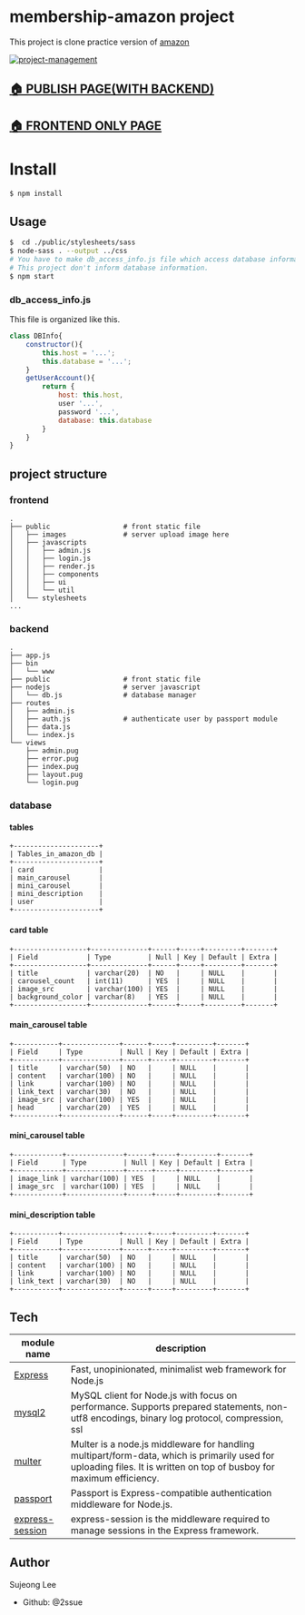 # membership-amazon project

This project is clone practice version of [amazon](https://www.amazon.com/amazonprime?_encoding=UTF8&*Version*=1&*entries*=0)

<a href="https://github.com/2ssue/membership-amazon/wiki">
<img alt="project-management" src="https://img.shields.io/badge/project--management-wiki-blue" target="_blank" />
</a>

## [🏠 PUBLISH PAGE(WITH BACKEND)](http://106.10.54.244/)
## [🏠 FRONTEND ONLY PAGE](https://2ssue.github.io/carousel-project/)

# Install
```bash
$ npm install
```

## Usage
```bash
$  cd ./public/stylesheets/sass
$ node-sass . --output ../css
# You have to make db_access_info.js file which access database information. 
# This project don't inform database information.
$ npm start
```

### db_access_info.js

This file is organized like this.

```javascript
class DBInfo{
    constructor(){
        this.host = '...';
        this.database = '...';
    }
    getUserAccount(){
        return {
            host: this.host,
            user '...',
            password '...',
            database: this.database
        }
    }
}
```

## project structure
### frontend
```
.
├── public                  # front static file
│   ├── images              # server upload image here
│   ├── javascripts
│   │   ├── admin.js
│   │   ├── login.js
│   │   ├── render.js
│   │   ├── components
│   │   ├── ui
│   │   └── util
│   └── stylesheets
...
```

### backend
```
.
├── app.js
├── bin
│   └── www
├── public                  # front static file
├── nodejs                  # server javascript
│   └── db.js               # database manager
├── routes
│   ├── admin.js
│   ├── auth.js             # authenticate user by passport module
│   ├── data.js
│   └── index.js
└── views
    ├── admin.pug
    ├── error.pug
    ├── index.pug
    ├── layout.pug
    └── login.pug
```

### database
#### tables
```
+---------------------+
| Tables_in_amazon_db |
+---------------------+
| card                |
| main_carousel       |
| mini_carousel       |
| mini_description    |
| user                |
+---------------------+
```

#### card table
```
+------------------+--------------+------+-----+---------+-------+
| Field            | Type         | Null | Key | Default | Extra |
+------------------+--------------+------+-----+---------+-------+
| title            | varchar(20)  | NO   |     | NULL    |       |
| carousel_count   | int(11)      | YES  |     | NULL    |       |
| image_src        | varchar(100) | YES  |     | NULL    |       |
| background_color | varchar(8)   | YES  |     | NULL    |       |
+------------------+--------------+------+-----+---------+-------+
```

#### main_carousel table
```
+-----------+--------------+------+-----+---------+-------+
| Field     | Type         | Null | Key | Default | Extra |
+-----------+--------------+------+-----+---------+-------+
| title     | varchar(50)  | NO   |     | NULL    |       |
| content   | varchar(100) | NO   |     | NULL    |       |
| link      | varchar(100) | NO   |     | NULL    |       |
| link_text | varchar(30)  | NO   |     | NULL    |       |
| image_src | varchar(100) | YES  |     | NULL    |       |
| head      | varchar(20)  | YES  |     | NULL    |       |
+-----------+--------------+------+-----+---------+-------+
```

#### mini_carousel table
```
+------------+--------------+------+-----+---------+-------+
| Field      | Type         | Null | Key | Default | Extra |
+------------+--------------+------+-----+---------+-------+
| image_link | varchar(100) | YES  |     | NULL    |       |
| image_src  | varchar(100) | YES  |     | NULL    |       |
+------------+--------------+------+-----+---------+-------+
```

#### mini_description table
```
+-----------+--------------+------+-----+---------+-------+
| Field     | Type         | Null | Key | Default | Extra |
+-----------+--------------+------+-----+---------+-------+
| title     | varchar(50)  | NO   |     | NULL    |       |
| content   | varchar(100) | NO   |     | NULL    |       |
| link      | varchar(100) | NO   |     | NULL    |       |
| link_text | varchar(30)  | NO   |     | NULL    |       |
+-----------+--------------+------+-----+---------+-------+
```

## Tech
module name|description|
---|---|
[Express](https://expressjs.com/)|Fast, unopinionated, minimalist web framework for Node.js|
[mysql2](https://www.npmjs.com/package/mysql2)|MySQL client for Node.js with focus on performance. Supports prepared statements, non-utf8 encodings, binary log protocol, compression, ssl|
[multer](https://www.npmjs.com/package/multer)|Multer is a node.js middleware for handling multipart/form-data, which is primarily used for uploading files. It is written on top of busboy for maximum efficiency.|
[passport](https://www.npmjs.com/package/passport)|Passport is Express-compatible authentication middleware for Node.js.|
[express-session](https://www.npmjs.com/package/express-session)|express-session is the middleware required to manage sessions in the Express framework.|

## Author
Sujeong Lee
- Github: @2ssue
